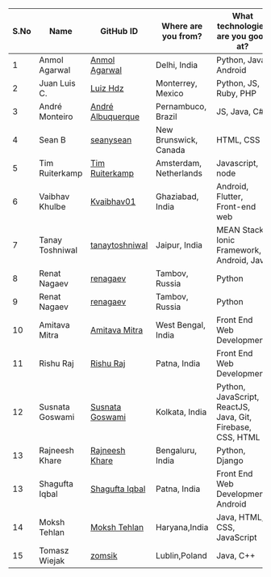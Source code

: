 | S.No | Name            | GitHub ID                                                            | Where are you from?    | What technologies are you good at?                          |
| ---- | --------------- | -------------------------------------------------------------------- | ---------------------- | ----------------------------------------------------------- |
| 1    | Anmol Agarwal   | <a href="https://github.com/fineanmol">Anmol Agarwal</a>             | Delhi, India           | Python, Java, Android                                       |
| 2    | Juan Luis C.    | <a href="https://github.com/luizhdz">Luiz Hdz</a>                    | Monterrey, Mexico      | Python, JS, Ruby, PHP                                       |  | 2 | Rahul Arulkumaran | <a href="https://github.com/rahulkumaran">rahulkumaran</a> | Hyderabad, India | Python, Full Stack, ML, Data Science |
| 3    | André Monteiro  | <a href="https://github.com/AndreAlbuquerque9">André Albuquerque</a> | Pernambuco, Brazil     | JS, Java, C#                                                |  | 3 | Juan Luis C. | <a href="https://github.com/luizhdz">Luiz Hdz</a> | Monterrey, Mexico | Python, JS, Ruby, PHP |
| 4    | Sean B          | <a href="https://github.com/seanysean">seanysean</a>                 | New Brunswick, Canada  | HTML, CSS                                                   |  | 4 | André Monteiro | <a href="https://github.com/AndreAlbuquerque9">André Albuquerque</a> | Pernambuco, Brazil | JS, Java, C# |
| 5    | Tim Ruiterkamp  | <a href="https://github.com/timruiterkamp">Tim Ruiterkamp</a>        | Amsterdam, Netherlands | Javascript, node                                            |  | 5 | Sean B | <a href="https://github.com/seanysean">seanysean</a> | New Brunswick, Canada | HTML, CSS |
| 6    | Vaibhav Khulbe  | <a href="https://github.com/Kvaibhav01">Kvaibhav01</a>               | Ghaziabad, India       | Android, Flutter, Front-end web                             |  | 6 | Tim Ruiterkamp | <a href="https://github.com/timruiterkamp">Tim Ruiterkamp</a> | Amsterdam, Netherlands | Javascript, node |
| 7    | Tanay Toshniwal | <a href="https://github.com/tanaytoshniwal">tanaytoshniwal</a>       | Jaipur, India          | MEAN Stack, Ionic Framework, Android, Java                  |  | 7 | Vaibhav Khulbe | <a href="https://github.com/Kvaibhav01">Kvaibhav01</a> | Ghaziabad, India | Android, Flutter, Front-end web |
| 8    | Renat Nagaev    | <a href="https://github.com/renagaev">renagaev</a>                   | Tambov, Russia         | Python                                                      |  | 8 | Tanay Toshniwal | <a href="https://github.com/tanaytoshniwal">tanaytoshniwal</a> | Jaipur, India | MEAN Stack, Ionic Framework, Android, Java |
| 9    | Renat Nagaev    | <a href="https://github.com/renagaev">renagaev</a>                   | Tambov, Russia         | Python                                                      |
| 10   | Amitava Mitra   | <a href="https://github.com/Amitava123">Amitava Mitra</a>            | West Bengal, India     | Front End Web Development                                   |
| 11   | Rishu Raj       | <a href="https://github.com/rishurajcamnrdg">Rishu Raj</a>           | Patna, India           | Front End Web Development                                   |
| 12   | Susnata Goswami | <a href="https://github.com/proghead00">Susnata Goswami</a>          | Kolkata, India         | Python, JavaScript, ReactJS, Java, Git, Firebase, CSS, HTML |
| 13   | Rajneesh Khare | <a href="https://github.com/rajneeshk94">Rajneesh Khare</a>          | Bengaluru, India         | Python, Django |
| 13   | Shagufta Iqbal | <a href="https://github.com/Shagufta08">Shagufta Iqbal</a>          | Patna, India         |  Front End Web Development, Android | 
| 14   | Moksh Tehlan | <a href="https://github.com/MokshTehlan">Moksh Tehlan</a>             | Haryana,India  | Java, HTML, CSS, JavaScript
| 15   | Tomasz Wiejak | <a href="https://github.com/zomsik">zomsik</a>             | Lublin,Poland  | Java, C++
